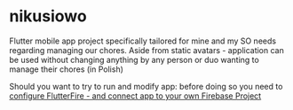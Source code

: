 # nikusiowo

Flutter mobile app project specifically tailored for mine and my SO needs regarding managing our chores. Aside from static avatars - application can be used without changing anything by any person or duo wanting to manage their chores (in Polish)

Should you want to try to run and modify app: before doing so you need to [configure FlutterFire - and connect app to your own Firebase Project](https://firebase.google.com/docs/flutter/setup?hl=en&platform=android)
